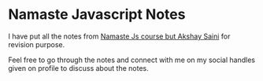 # Namaste Javascript Notes

I have put all the notes from [Namaste Js course but Akshay Saini](https://courses.namastedev.com/learn/home/Namaste-JavaScript/) for revision purpose.

Feel free to go through the notes and connect with me on my social handles given on profile to discuss about the notes.